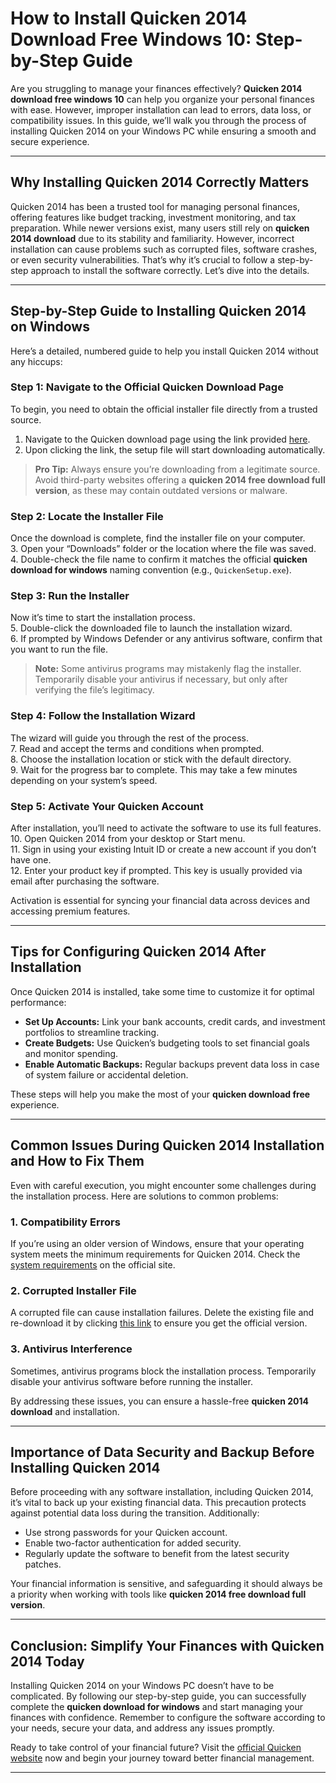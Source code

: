 # How to Install Quicken 2014 Download Free Windows 10: Step-by-Step Guide

Are you struggling to manage your finances effectively? **Quicken 2014 download free windows 10** can help you organize your personal finances with ease. However, improper installation can lead to errors, data loss, or compatibility issues. In this guide, we’ll walk you through the process of installing Quicken 2014 on your Windows PC while ensuring a smooth and secure experience.

---

## Why Installing Quicken 2014 Correctly Matters

Quicken 2014 has been a trusted tool for managing personal finances, offering features like budget tracking, investment monitoring, and tax preparation. While newer versions exist, many users still rely on **quicken 2014 download** due to its stability and familiarity. However, incorrect installation can cause problems such as corrupted files, software crashes, or even security vulnerabilities. That’s why it’s crucial to follow a step-by-step approach to install the software correctly. Let’s dive into the details.

---

## Step-by-Step Guide to Installing Quicken 2014 on Windows

Here’s a detailed, numbered guide to help you install Quicken 2014 without any hiccups:

### Step 1: Navigate to the Official Quicken Download Page  
To begin, you need to obtain the official installer file directly from a trusted source.  
1. Navigate to the Quicken download page using the link provided [here](https://quicken.com/download).  
2. Upon clicking the link, the setup file will start downloading automatically.  

> **Pro Tip:** Always ensure you’re downloading from a legitimate source. Avoid third-party websites offering a **quicken 2014 free download full version**, as these may contain outdated versions or malware.

### Step 2: Locate the Installer File  
Once the download is complete, find the installer file on your computer.  
3. Open your “Downloads” folder or the location where the file was saved.  
4. Double-check the file name to confirm it matches the official **quicken download for windows** naming convention (e.g., `QuickenSetup.exe`).  

### Step 3: Run the Installer  
Now it’s time to start the installation process.  
5. Double-click the downloaded file to launch the installation wizard.  
6. If prompted by Windows Defender or any antivirus software, confirm that you want to run the file.  

> **Note:** Some antivirus programs may mistakenly flag the installer. Temporarily disable your antivirus if necessary, but only after verifying the file’s legitimacy.

### Step 4: Follow the Installation Wizard  
The wizard will guide you through the rest of the process.  
7. Read and accept the terms and conditions when prompted.  
8. Choose the installation location or stick with the default directory.  
9. Wait for the progress bar to complete. This may take a few minutes depending on your system’s speed.  

### Step 5: Activate Your Quicken Account  
After installation, you’ll need to activate the software to use its full features.  
10. Open Quicken 2014 from your desktop or Start menu.  
11. Sign in using your existing Intuit ID or create a new account if you don’t have one.  
12. Enter your product key if prompted. This key is usually provided via email after purchasing the software.  

Activation is essential for syncing your financial data across devices and accessing premium features.

---

## Tips for Configuring Quicken 2014 After Installation

Once Quicken 2014 is installed, take some time to customize it for optimal performance:

- **Set Up Accounts:** Link your bank accounts, credit cards, and investment portfolios to streamline tracking.
- **Create Budgets:** Use Quicken’s budgeting tools to set financial goals and monitor spending.
- **Enable Automatic Backups:** Regular backups prevent data loss in case of system failure or accidental deletion.

These steps will help you make the most of your **quicken download free** experience.

---

## Common Issues During Quicken 2014 Installation and How to Fix Them

Even with careful execution, you might encounter some challenges during the installation process. Here are solutions to common problems:

### 1. Compatibility Errors  
If you’re using an older version of Windows, ensure that your operating system meets the minimum requirements for Quicken 2014. Check the [system requirements](https://quicken.com/system-requirements) on the official site.

### 2. Corrupted Installer File  
A corrupted file can cause installation failures. Delete the existing file and re-download it by clicking [this link](https://quicken.com/download) to ensure you get the official version.

### 3. Antivirus Interference  
Sometimes, antivirus programs block the installation process. Temporarily disable your antivirus software before running the installer.

By addressing these issues, you can ensure a hassle-free **quicken 2014 download** and installation.

---

## Importance of Data Security and Backup Before Installing Quicken 2014

Before proceeding with any software installation, including Quicken 2014, it’s vital to back up your existing financial data. This precaution protects against potential data loss during the transition. Additionally:

- Use strong passwords for your Quicken account.
- Enable two-factor authentication for added security.
- Regularly update the software to benefit from the latest security patches.

Your financial information is sensitive, and safeguarding it should always be a priority when working with tools like **quicken 2014 free download full version**.

---

## Conclusion: Simplify Your Finances with Quicken 2014 Today

Installing Quicken 2014 on your Windows PC doesn’t have to be complicated. By following our step-by-step guide, you can successfully complete the **quicken download for windows** and start managing your finances with confidence. Remember to configure the software according to your needs, secure your data, and address any issues promptly.

Ready to take control of your financial future? Visit the [official Quicken website](https://quicken.com/download) now and begin your journey toward better financial management.

---
